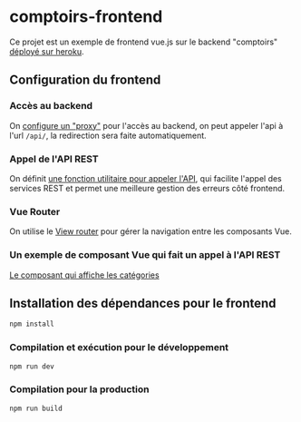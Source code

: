 # comptoirs-frontend

Ce projet est un exemple de frontend vue.js sur le backend "comptoirs" [déployé sur heroku](https://springajax.herokuapp.com/).

## Configuration du frontend

### Accès au backend

On [configure un "proxy"](./vite.config.js) pour l'accès au backend, on peut appeler l'api à l'url ```/api/```, la redirection sera faite automatiquement.

### Appel de l'API REST

On définit [une fonction utilitaire pour appeler l'API](./src/api.js), qui facilite l'appel des services REST et permet une meilleure gestion des erreurs côté frontend.

### Vue Router

On utilise le [View router](./router.md) pour gérer la navigation entre les composants Vue.

### Un exemple de composant Vue qui fait un appel à l'API REST

[Le composant qui affiche les catégories](./src/views/CategorieView.vue)

## Installation des dépendances pour le frontend

```sh
npm install
```

### Compilation et exécution pour le développement

```sh
npm run dev
```

### Compilation pour la production

```sh
npm run build
```
